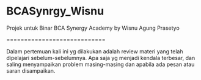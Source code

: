 # BCASynrgy_Wisnu

Projek untuk Binar BCA Synergy Academy by Wisnu Agung Prasetyo

============================

Dalam pertemuan kali ini yg dilakukan adalah review materi yang telah dipelajari sebelum-sebelumnya. Apa saja yg menjadi kendala terbesar, dan saling menyampaikan problem masing-masing dan apabila ada pesan atau saran disampaikan.
